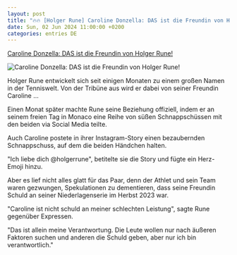 ```yaml
---
layout: post
title: "🔥🔥 [Holger Rune] Caroline Donzella: DAS ist die Freundin von Holger Rune!"
date: Sun, 02 Jun 2024 11:00:00 +0200
categories: entries DE
---
```

[Caroline Donzella: DAS ist die Freundin von Holger Rune!](https://www.maennersache.de/holger-rune-freundin-caroline-donzella-93854.html)

![Caroline Donzella: DAS ist die Freundin von Holger Rune!](https://images.maennersache.de/holger-rune-freundin-caroline-donzella,id=d651b79b,b=maennersache,w=1600,rm=sk.jpeg)

Holger Rune entwickelt sich seit einigen Monaten zu einem großen Namen in der Tenniswelt. Von der Tribüne aus wird er dabei von seiner Freundin Caroline ...

Einen Monat später machte Rune seine Beziehung offiziell, indem er an seinem freien Tag in Monaco eine Reihe von süßen Schnappschüssen mit den beiden via Social Media teilte.

Auch Caroline postete in ihrer Instagram-Story einen bezaubernden Schnappschuss, auf dem die beiden Händchen halten.

"Ich liebe dich @holgerrune", betitelte sie die Story und fügte ein Herz-Emoji hinzu.

Aber es lief nicht alles glatt für das Paar, denn der Athlet und sein Team waren gezwungen, Spekulationen zu dementieren, dass seine Freundin Schuld an seiner Niederlagenserie im Herbst 2023 war.

"Caroline ist nicht schuld an meiner schlechten Leistung", sagte Rune gegenüber Expressen.

"Das ist allein meine Verantwortung. Die Leute wollen nur nach äußeren Faktoren suchen und anderen die Schuld geben, aber nur ich bin verantwortlich."

